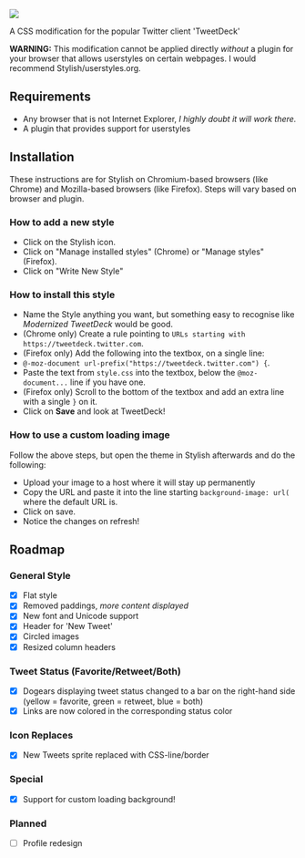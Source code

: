 ![](http://puu.sh/94QI3.png)

A CSS modification for the popular Twitter client 'TweetDeck'

**WARNING:** This modification cannot be applied directly *without* a plugin for your browser that allows userstyles on certain webpages. I would recommend Stylish/userstyles.org.

## Requirements

* Any browser that is not Internet Explorer, *I highly doubt it will work there.*
* A plugin that provides support for userstyles

## Installation

These instructions are for Stylish on Chromium-based browsers (like Chrome) and Mozilla-based browsers (like Firefox). Steps will vary based on browser and plugin.

### How to add a new style

* Click on the Stylish icon.
* Click on "Manage installed styles" (Chrome) or "Manage styles" (Firefox).
* Click on "Write New Style"

### How to install this style

* Name the Style anything you want, but something easy to recognise like *Modernized TweetDeck* would be good.
* (Chrome only) Create a rule pointing to `URLs starting with` `https://tweetdeck.twitter.com`.
* (Firefox only) Add the following into the textbox, on a single line: 
* `@-moz-document url-prefix("https://tweetdeck.twitter.com") {`.
* Paste the text from `style.css` into the textbox, below the `@moz-document...` line if you have one.
* (Firefox only) Scroll to the bottom of the textbox and add an extra line with a single `}` on it.
* Click on **Save** and look at TweetDeck!

### How to use a custom loading image

Follow the above steps, but open the theme in Stylish afterwards and do the following:

* Upload your image to a host where it will stay up permanently
* Copy the URL and paste it into the line starting `background-image: url(` where the default URL is.
* Click on save.
* Notice the changes on refresh!

## Roadmap

### General Style

* [x] Flat style
* [x] Removed paddings, *more content displayed*
* [x] New font and Unicode support
* [x] Header for 'New Tweet'
* [x] Circled images
* [x] Resized column headers

### Tweet Status (Favorite/Retweet/Both)

* [x] Dogears displaying tweet status changed to a bar on the right-hand side (yellow = favorite, green = retweet, blue = both)
* [x] Links are now colored in the corresponding status color

### Icon Replaces

* [x] New Tweets sprite replaced with CSS-line/border

### Special

* [x] Support for custom loading background!

### Planned

* [ ] Profile redesign
